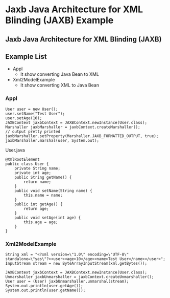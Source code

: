 # Jaxb Java Architecture for XML Blinding (JAXB) Example

## Jaxb Java Architecture for XML Blinding (JAXB)

## Example List
* Appl
	* It show converting Java Bean to XML
* Xml2ModelExample  
	* It show converting XML to Java Bean
	
### Appl
```
User user = new User();
user.setName("Test User");
user.setAge(10);
JAXBContext jaxbContext = JAXBContext.newInstance(User.class);
Marshaller jaxbMarshaller = jaxbContext.createMarshaller();
// output pretty printed
jaxbMarshaller.setProperty(Marshaller.JAXB_FORMATTED_OUTPUT, true);
jaxbMarshaller.marshal(user, System.out);
```

User.java
```
@XmlRootElement
public class User {
	private String name;
	private int age;
	public String getName() {
		return name;
	}
	public void setName(String name) {
		this.name = name;
	}
	public int getAge() {
		return age;
	}
	public void setAge(int age) {
		this.age = age;
	}
}

```

### Xml2ModelExample  
```
String xml = "<?xml version=\"1.0\" encoding=\"UTF-8\" standalone=\"yes\"?><user><age>10</age><name>Test User</name></user>";
InputStream stream = new ByteArrayInputStream(xml.getBytes());

JAXBContext jaxbContext = JAXBContext.newInstance(User.class);
Unmarshaller jaxbUnmarshaller = jaxbContext.createUnmarshaller();
User user = (User) jaxbUnmarshaller.unmarshal(stream);
System.out.println(user.getAge());
System.out.println(user.getName());
```